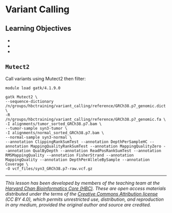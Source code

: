# Variant Calling

## Learning Objectives

-
-
-

## `Mutect2`

Call variants using Mutect2 then filter:

```
module load gatk/4.1.9.0

gatk Mutect2 \
--sequence-dictionary /n/groups/hbctraining/variant_calling/reference/GRCh38.p7_genomic.dict \
-R /n/groups/hbctraining/variant_calling/reference/GRCh38.p7_genomic.fa \
-I alignments/tumor_sorted_GRCh38.p7.bam \
--tumor-sample syn3-tumor \
-I alignments/normal_sorted_GRCh38.p7.bam \
--normal-sample syn3-normal \
--annotation ClippingRankSumTest --annotation DepthPerSampleHC --annotation MappingQualityRankSumTest --annotation MappingQualityZero --annotation QualByDepth --annotation ReadPosRankSumTest --annotation RMSMappingQuality --annotation FisherStrand --annotation MappingQuality --annotation DepthPerAlleleBySample --annotation Coverage \
-O vcf_files/syn3_GRCh38.p7-raw.vcf.gz
```

***

*This lesson has been developed by members of the teaching team at the [Harvard Chan Bioinformatics Core (HBC)](http://bioinformatics.sph.harvard.edu/). These are open access materials distributed under the terms of the [Creative Commons Attribution license](https://creativecommons.org/licenses/by/4.0/) (CC BY 4.0), which permits unrestricted use, distribution, and reproduction in any medium, provided the original author and source are credited.*
